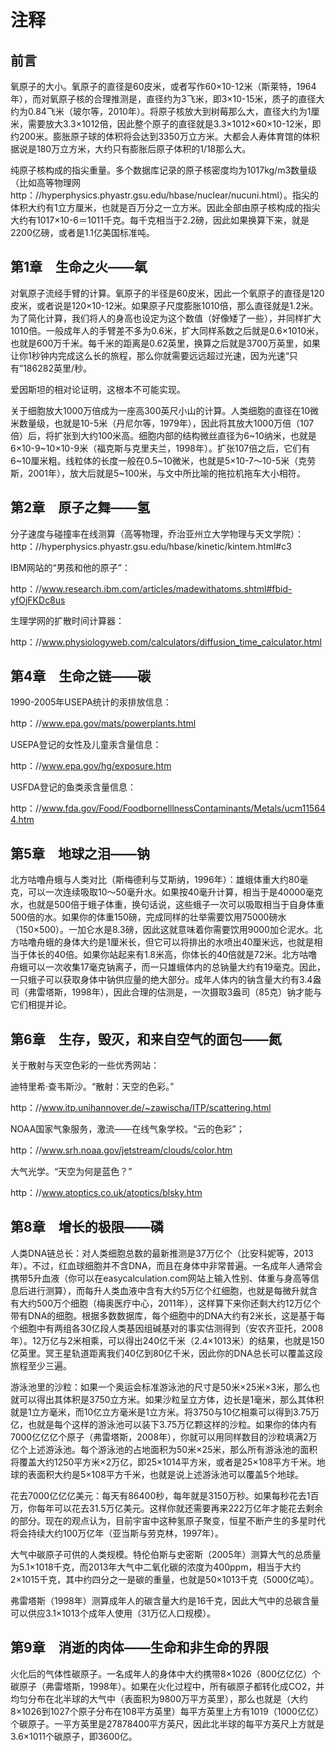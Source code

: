 # 注释

## 前言


氧原子的大小。氧原子的直径是60皮米，或者写作60×10-12米（斯莱特，1964年），而对氧原子核的合理推测是，直径约为3飞米，即3×10-15米，质子的直径大约为0.84飞米（玻尔等，2010年）。将原子核放大到树莓那么大，直径大约为1厘米，需要放大3.3×1012倍，因此整个原子的直径就是3.3×1012×60×10-12米，即约200米。膨胀原子球的体积将会达到3350万立方米。大都会人寿体育馆的体积据说是180万立方米，大约只有膨胀后原子体积的1/18那么大。

纯原子核构成的指尖重量。多个数据库记录的原子核密度均为1017kg/m3数量级（比如高等物理网http：//hyperphysics.phyastr.gsu.edu/hbase/nuclear/nucuni.html）。指尖的体积大约有1立方厘米，也就是百万分之一立方米。因此全部由原子核构成的指尖大约有1017×10-6＝1011千克。每千克相当于2.2磅，因此如果换算下来，就是2200亿磅，或者是1.1亿美国标准吨。


## 第1章　生命之火——氧


对氧原子流经手臂的计算。氧原子的半径是60皮米，因此一个氧原子的直径是120皮米，或者说是120×10-12米。如果原子尺度膨胀1010倍，那么直径就是1.2米。为了简化计算，我们将人的身高也设定为这个数值（好像矮了一些），并同样扩大1010倍。一般成年人的手臂差不多为0.6米，扩大同样系数之后就是0.6×1010米，也就是600万千米。每千米的距离是0.62英里，换算之后就是3700万英里，如果让你1秒钟内完成这么长的旅程，那么你就需要远远超过光速，因为光速“只有”186282英里/秒。

爱因斯坦的相对论证明，这根本不可能实现。

关于细胞放大1000万倍成为一座高300英尺小山的计算。人类细胞的直径在10微米数量级，也就是10-5米（丹尼尔等，1979年），因此将其放大1000万倍（107倍）后，将扩张到大约100米高。细胞内部的结构微丝直径为6~10纳米，也就是6×10-9~10×10-9米（福克斯与克里夫兰，1998年）。扩张107倍之后，它们有6~10厘米粗。线粒体的长度一般在0.5~10微米，也就是5×10-7～10-5米（克劳斯，2001年），放大后就是5~100米，与文中所比喻的拖拉机拖车大小相符。


## 第2章　原子之舞——氢


分子速度与碰撞率在线测算（高等物理，乔治亚州立大学物理与天文学院）：http：//hyperphysics.phyastr.gsu.edu/hbase/kinetic/kintem.html#c3

IBM网站的“男孩和他的原子”：

http：//www.research.ibm.com/articles/madewithatoms.shtml#fbid-yfOjFKDc8us

生理学网的扩散时间计算器：

http：//www.physiologyweb.com/calculators/diffusion_time_calculator.html


## 第4章　生命之链——碳


1990-2005年USEPA统计的汞排放信息：

http：//www.epa.gov/mats/powerplants.html

USEPA登记的女性及儿童汞含量信息：

http：//www.epa.gov/hg/exposure.htm

USFDA登记的鱼类汞含量信息：

http：//www.fda.gov/Food/FoodbornelllnessContaminants/Metals/ucm115644.htm


## 第5章　地球之泪——钠


北方咕噜舟蛾与人类对比（斯梅德利与艾斯纳，1996年）：雄蛾体重大约80毫克，可以一次连续吸取10～50毫升水。如果按40毫升计算，相当于是40000毫克水，也就是500倍于蛾子体重，换句话说，这些蛾子一次可以吸取相当于自身体重500倍的水。如果你的体重150磅，完成同样的壮举需要饮用75000磅水（150×500）。一加仑水是8.3磅，因此这就意味着你需要饮用9000加仑泥水。北方咕噜舟蛾的身体大约是1厘米长，但它可以将排出的水喷出40厘米远，也就是相当于体长的40倍。如果你站起来有1.8米高，你体长的40倍就是72米。北方咕噜舟蛾可以一次收集17毫克钠离子，而一只雄蛾体内的总钠量大约有19毫克。因此，一只蛾子可以获取身体中钠供应量的绝大部分。成年人体内的钠含量大约有3.4盎司（弗雷塔斯，1998年），因此合理的估测是，一次摄取3盎司（85克）钠才能与它们相提并论。


## 第6章　生存，毁灭，和来自空气的面包——氮


关于散射与天空色彩的一些优秀网站：

迪特里希·查韦斯沙。“散射：天空的色彩。”

http：//www.itp.unihannover.de/~zawischa/ITP/scattering.html

NOAA国家气象服务，激流——在线气象学校。“云的色彩”；

http：//www.srh.noaa.gov/jetstream/clouds/color.htm

大气光学。“天空为何是蓝色？”

http：//www.atoptics.co.uk/atoptics/blsky.htm


## 第8章　增长的极限——磷


人类DNA链总长：对人类细胞总数的最新推测是37万亿个（比安科妮等，2013年）。不过，红血球细胞并不含DNA，而且在身体中非常普遍。一名成年人通常会携带5升血液（你可以在easycalculation.com网站上输入性别、体重与身高等信息后进行测算），而每升人类血液中含有大约5万亿个红细胞，也就是每微升就含有大约500万个细胞（梅奥医疗中心，2011年），这样算下来你还剩大约12万亿个带有DNA的细胞。根据多数数据库，每个细胞中的DNA大约有2米长，这是基于每个细胞中有两组各30亿段人类基因组碱基对的事实估测得到（安农齐亚托，2008年）。12万亿与2米相乘，可以得出240亿千米（2.4×1013米）的结果，也就是150亿英里。冥王星轨道距离我们40亿到80亿千米，因此你的DNA总长可以覆盖这段旅程至少三遍。

游泳池里的沙粒：如果一个奥运会标准游泳池的尺寸是50米×25米×3米，那么也就可以得出其体积是3750立方米。如果沙粒呈立方体，边长是1毫米，那么其体积就是1立方毫米，而10亿立方毫米是1立方米。将3750与10亿相乘可以得到3.75万亿，也就是每个这样的游泳池可以装下3.75万亿颗这样的沙粒。如果你的体内有7000亿亿亿个原子（弗雷塔斯，2008年），你就可以用同样数目的沙粒填满2万亿个上述游泳池。每个游泳池的占地面积为50米×25米，那么所有游泳池的面积将覆盖大约1250平方米×2万亿，即25×1014平方米，或者是25×108平方千米。地球的表面积大约是5×108平方千米，也就是说上述游泳池可以覆盖5个地球。

花去7000亿亿亿美元：每天有86400秒，每年就是3150万秒。如果每秒花去1百万，你每年可以花去31.5万亿美元。这样你就还需要再来222万亿年才能花去剩余的部分。现在的观点认为，目前宇宙中这种氢原子聚变，恒星不断产生的多星时代将会持续大约100万亿年（亚当斯与劳克林，1997年）。

大气中碳原子可供的人类规模。特伦伯斯与史密斯（2005年）测算大气的总质量为5.1×1018千克，而2013年大气中二氧化碳的浓度为400ppm，相当于大约2×1015千克，其中约四分之一是碳的重量，也就是50×1013千克（5000亿吨）。

弗雷塔斯（1998年）测算成年人的碳含量大约是16千克，因此大气中的总碳含量可以供应3.1×1013个成年人使用（31万亿人口规模）。


## 第9章　消逝的肉体——生命和非生命的界限


火化后的气体性碳原子。一名成年人的身体中大约携带8×1026（800亿亿亿）个碳原子（弗雷塔斯，1998年）。如果在火化过程中，所有碳原子都转化成CO2，并均匀分布在北半球的大气中（表面积为9800万平方英里），那么也就是（大约8×1026到1027个原子分布在108平方英里）每平方英里上方有1019（1000亿亿）个碳原子。一平方英里是27878400平方英尺，因此北半球的每平方英尺上方就是3.6×1011个碳原子，即3600亿。

